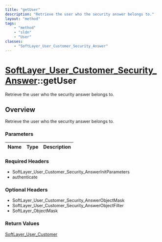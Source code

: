 ```yaml
---
title: "getUser"
description: "Retrieve the user who the security answer belongs to."
layout: "method"
tags:
    - "method"
    - "sldn"
    - "User"
classes:
    - "SoftLayer_User_Customer_Security_Answer"
---
```

# [SoftLayer_User_Customer_Security_Answer](/reference/services/SoftLayer_User_Customer_Security_Answer)::getUser

Retrieve the user who the security answer belongs to.


## Overview 
Retrieve the user who the security answer belongs to.

### Parameters 
|Name | Type | Description |
| --- | --- | --- |


### Required Headers
* SoftLayer_User_Customer_Security_AnswerInitParameters
* authenticate

### Optional Headers
* SoftLayer_User_Customer_Security_AnswerObjectMask
* SoftLayer_User_Customer_Security_AnswerObjectFilter
* SoftLayer_ObjectMask

### Return Values
<a href='/reference/datatypes/SoftLayer_User_Customer'>SoftLayer_User_Customer </a>

